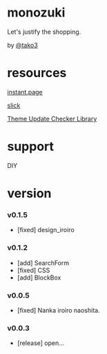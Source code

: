 # monozuki

Let's justify the shopping.

by [@tako3](https://twitter.com/tako3)

# resources

[instant.page](https://instant.page/)

[slick](http://kenwheeler.github.io/slick/)

[Theme Update Checker Library](http://w-shadow.com/)

# support

DIY

# version

### v0.1.5

- [fixed] design_iroiro

### v0.1.2

- [add] SearchForm
- [fixed] CSS
- [add] BlockBox

### v0.0.5

- [fixed] Nanka iroiro naoshita.

### v0.0.3

- [release] open...
